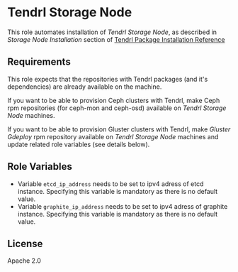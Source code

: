 Tendrl Storage Node
===================

This role automates installation of *Tendrl Storage Node*, as described in
*Storage Node Installation* section of [Tendrl Package Installation
Reference](https://github.com/Tendrl/documentation/wiki/Tendrl-Package-Installation-Reference)

Requirements
------------

This role expects that the repositories with Tendrl packages (and it's
dependencies) are already available on the machine.

If you want to be able to provision Ceph clusters with Tendrl, make Ceph
rpm repositories (for ceph-mon and ceph-osd) available on *Tendrl Storage Node*
machines.

If you want to be able to provision Gluster clusters with Tendrl, make *Gluster
Gdeploy* rpm repository available on *Tendrl Storage Node* machines and
update related role variables (see details below).

Role Variables
--------------

* Variable `etcd_ip_address` needs to be set to ipv4 adress of etcd instance.
  Specifying this variable is mandatory as there is no default value.
* Variable `graphite_ip_address` needs to be set to ipv4 adress of graphite
  instance. Specifying this variable is mandatory as there is no default value.

License
-------

Apache 2.0
